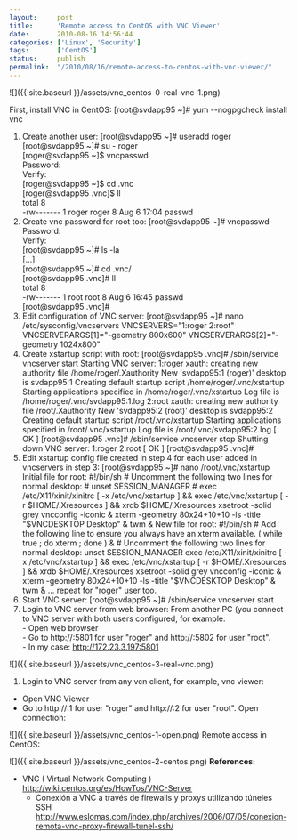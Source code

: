 ```yaml
---
layout:     post
title:      'Remote access to CentOS with VNC Viewer'
date:       2010-08-16 14:56:44
categories: ['Linux', 'Security']
tags:       ['CentOS']
status:     publish 
permalink:  "/2010/08/16/remote-access-to-centos-with-vnc-viewer/"
---
```

![]({{ site.baseurl }}/assets/vnc_centos-0-real-vnc-1.png)

<!-- more -->  
First, install VNC in CentOS:
    [root@svdapp95 ~]# yum  --nogpgcheck install vnc
  1. Create another user:
    [root@svdapp95 ~]# useradd roger  
    [root@svdapp95 ~]# su - roger  
    [roger@svdapp95 ~]$ vncpasswd  
    Password:  
    Verify:  
    [roger@svdapp95 ~]$ cd .vnc  
    [roger@svdapp95 .vnc]$ ll  
    total 8  
    -rw------- 1 roger roger 8 Aug  6 17:04 passwd
  1. Create vnc password for root too:
    [root@svdapp95 ~]# vncpasswd  
    Password:  
    Verify:  
    [root@svdapp95 ~]# ls -la  
    [...]  
    [root@svdapp95 ~]# cd .vnc/  
    [root@svdapp95 .vnc]# ll  
    total 8  
    -rw------- 1 root root 8 Aug  6 16:45 passwd  
    [root@svdapp95 .vnc]#
  1. Edit configuration of VNC server:
    [root@svdapp95 ~]# nano /etc/sysconfig/vncservers
    VNCSERVERS="1:roger 2:root"
    VNCSERVERARGS[1]="-geometry 800x600"
    VNCSERVERARGS[2]="-geometry 1024x800"
  1. Create xstartup script with root:
    [root@svdapp95 .vnc]# /sbin/service vncserver start
    Starting VNC server: 1:roger xauth:  creating new authority file /home/roger/.Xauthority
    New 'svdapp95:1 (roger)' desktop is svdapp95:1
    Creating default startup script /home/roger/.vnc/xstartup
    Starting applications specified in /home/roger/.vnc/xstartup
    Log file is /home/roger/.vnc/svdapp95:1.log
    2:root xauth:  creating new authority file /root/.Xauthority
    New 'svdapp95:2 (root)' desktop is svdapp95:2
    Creating default startup script /root/.vnc/xstartup
    Starting applications specified in /root/.vnc/xstartup
    Log file is /root/.vnc/svdapp95:2.log
                                                               [  OK  ]
    [root@svdapp95 .vnc]# /sbin/service vncserver stop
    Shutting down VNC server: 1:roger 2:root                   [  OK  ]
    [root@svdapp95 .vnc]#
  1. Edit xstartup config file created in step 4 for each user added in vncservers in step 3:
    [root@svdapp95 ~]# nano /root/.vnc/xstartup
Initial file for root:
    #!/bin/sh
    # Uncomment the following two lines for normal desktop:
    # unset SESSION_MANAGER
    # exec /etc/X11/xinit/xinitrc
    [ -x /etc/vnc/xstartup ] && exec /etc/vnc/xstartup
    [ -r $HOME/.Xresources ] && xrdb $HOME/.Xresources
    xsetroot -solid grey
    vncconfig -iconic &
    xterm -geometry 80x24+10+10 -ls -title "$VNCDESKTOP Desktop" &
    twm &
New file for root:
    #!/bin/sh
    # Add the following line to ensure you always have an xterm available.
    ( while true ; do xterm ; done ) &
    # Uncomment the following two lines for normal desktop:
    unset SESSION_MANAGER
    exec /etc/X11/xinit/xinitrc
    [ -x /etc/vnc/xstartup ] && exec /etc/vnc/xstartup
    [ -r $HOME/.Xresources ] && xrdb $HOME/.Xresources
    xsetroot -solid grey
    vncconfig -iconic &
    xterm -geometry 80x24+10+10 -ls -title "$VNCDESKTOP Desktop" &
    twm &
... repeat for "roger" user too.
  1. Start VNC server:
    [root@svdapp95 ~]# /sbin/service vncserver start
  1. Login to VNC server from web browser:
From another PC (you connect to VNC server with both users configured, for example:  
\- Open web browser  
\- Go to http://<ip-vncserver>:5801 for user "roger" and http://<ip-vncserver>:5802 for user "root".  
\- In my case: http://172.23.3.197:5801

![]({{ site.baseurl }}/assets/vnc_centos-3-real-vnc.png)
  1. Login to VNC server from any vcn client, for example, vnc viewer:
  * Open VNC Viewer
  * Go to http://<ip-vncserver>:1 for user "roger" and http://<ip-vncserver>:2 for user "root".
Open connection:  

![]({{ site.baseurl }}/assets/vnc_centos-1-open.png)
Remote access in CentOS:  

![]({{ site.baseurl }}/assets/vnc_centos-2-centos.png)
**References:**  
* VNC ( Virtual Network Computing )  
http://wiki.centos.org/es/HowTos/VNC-Server
  * Conexión a VNC a través de firewalls y proxys utilizando túneles SSH  
http://www.eslomas.com/index.php/archives/2006/07/05/conexion-remota-vnc-proxy-firewall-tunel-ssh/
